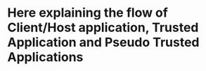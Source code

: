 
# Here explaining the flow of Client/Host application, Trusted Application and Pseudo Trusted Applications
